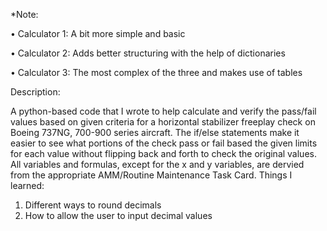 *Note: 

• Calculator 1: A bit more simple and basic

• Calculator 2: Adds better structuring with the help of dictionaries

• Calculator 3: The most complex of the three and makes use of tables

Description:

 A python-based code that I wrote to help calculate and verify the pass/fail values based on given criteria for a horizontal stabilizer freeplay check on Boeing 737NG, 700-900 series aircraft.  The if/else statements make it easier to see what portions of the check pass or fail based the given limits for each value without flipping back and forth to check the original values. All variables and formulas, except for the x and y variables, are dervied from the appropriate AMM/Routine Maintenance Task Card.
Things I learned: 
  1. Different ways to round decimals
  2. How to allow the user to input          decimal values
